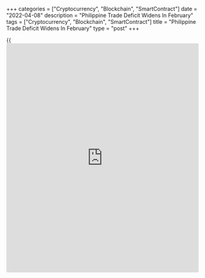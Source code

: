 +++
categories = ["Cryptocurrency", "Blockchain", "SmartContract"]
date = "2022-04-08"
description = "Philippine Trade Deficit Widens In February"
tags = ["Cryptocurrency", "Blockchain", "SmartContract"]
title = "Philippine Trade Deficit Widens In February"
type = "post"
+++

{{<iframe id="large-banner" src="https://www.bounty.group/#slide=4.0" width="100%" height="600" scrolling="no" style="border: 0px solid rgb(216, 221, 230); border-radius: 3px;">}}

The Philippine trade deficit widened in February from the last year, as
imports rose more than exports, the Philippine Statistics Authority
showed on Friday.

Exports rose 15.0 percent yearly in February, following a 9.0 percent
increase in January. This was the highest since August last year, when
exports grew 18.9 percent.

Imports grew 20.1 percent annually in January, after a 27.7 percent gain
in the previous month.

The trade deficit increased to $3.529 billion in February from $2.707
billion in the same month last year. In January, the deficit was $4.715
billion.

For comments and feedback [contact](https://www.playgroundfx.com/contact/): editorial@rtt[news](https://www.letsplayfx.com/blog/forex-news-website/).com

[Economic News][1]

 **What parts of the world are seeing the best (and worst) economic
performances lately? Click[here][2] to check out our [Econ Scorecard][2]
and find out! See up-to-the-moment [ranking](https://www.playgroundfx.com/blog/crypto-exchange-ranking/)s for the best and worst
performers in [GDP][3], [unemployment rate][4], [inflation][5] and much
more.**

   1. www.rtt[news](https://www.letsplayfx.com/blog/forex-news-website/).com/Content/EconomicNews.aspx
   2. www.rtt[news](https://www.letsplayfx.com/blog/forex-news-website/).com/economic-scorecard/world-rank/PPI/highest-performance.aspx
   3. www.rtt[news](https://www.letsplayfx.com/blog/forex-news-website/).com/economic-scorecard/world-rank/GDP/highest-performance.aspx
   4. www.rtt[news](https://www.letsplayfx.com/blog/forex-news-website/).com/economic-scorecard/world-rank/unemployment-rate/lowest-performance.aspx
   5. www.rtt[news](https://www.letsplayfx.com/blog/forex-news-website/).com/economic-scorecard/world-rank/CPI/highest-performance.aspx